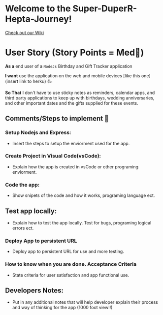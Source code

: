 # **Welcome to the Super-DuperR-Hepta-Journey!**
[Check out our Wiki](https://github.com/cheddarmonk/super-duper-hepta-journey/wiki)

# User Story (Story Points = Med👕)
**As a** end user of a `NodeJs` Birthday and Gift Tracker application  

**I want** use the application on the web and mobile devices [like this one](insert link to herku) 👍

**So That** I don't have to use sticky notes as reminders, calendar apps, and third party applications to keep up with birthdays, wedding anniversaries, and other important dates and the gifts supplied for these events.

## Comments/Steps to implement 🥇

### Setup Nodejs and Express:
- Insert the steps to setup the enviorment used for the app.
    
### Create Project in Visual Code(vsCode):
- Explain how the app is created in vsCode or other programing enviorment.

### Code the app:
- Show snipets of the code and how it works, programing language ect.


## Test app locally:
- Explain how to test the app locally.  Test for bugs, programing logical errors ect.


### Deploy App to persistent URL
- Deploy app to persistent URL for use and more testing.  

### How to know when you are done. Acceptance Criteria 
- State criteria for user satisfaction and app functional use.



## **Developers Notes:**
- Put in any additional notes that will help developer explain their process and way of thinking for the app (1000 foot view!!)


